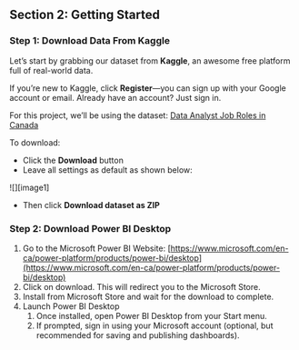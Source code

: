 ## **Section 2: Getting Started**

### **Step 1: Download Data From Kaggle**

Let’s start by grabbing our dataset from **Kaggle**, an awesome free platform full of real-world data.

If you’re new to Kaggle, click **Register**—you can sign up with your Google account or email. Already have an account? Just sign in.

For this project, we’ll be using the dataset: [Data Analyst Job Roles in Canada](https://www.kaggle.com/datasets/amanbhattarai695/data-analyst-job-roles-in-canada)

To download:

* Click the **Download** button  
* Leave all settings as default as shown below:

![][image1]

* Then click **Download dataset as ZIP**

### **Step 2: Download Power BI Desktop**

1. Go to the Microsoft Power BI Website: [https://www.microsoft.com/en-ca/power-platform/products/power-bi/desktop](https://www.microsoft.com/en-ca/power-platform/products/power-bi/desktop)   
2. Click on download. This will redirect you to the Microsoft Store.  
3. Install from Microsoft Store and wait for the download to complete.   
4. Launch Power BI Desktop  
   1. Once installed, open Power BI Desktop from your Start menu.  
   2. If prompted, sign in using your Microsoft account (optional, but recommended for saving and publishing dashboards).